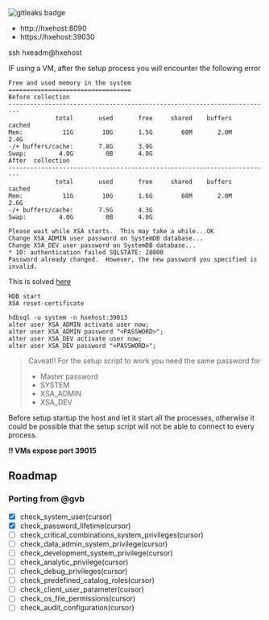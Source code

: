 <img alt="gitleaks badge" src="https://img.shields.io/badge/protected%20by-gitleaks-blue">

* http://hxehost:8090
* https://hxehost:39030

ssh hxeadm@hxehost

IF using a VM, after the setup process you will encounter the following error

```
Free and used memory in the system
==================================
Before collection
-------------------------------------------------------------------------
             total       used       free     shared    buffers     cached
Mem:           11G        10G       1.5G        68M       2.0M       2.4G
-/+ buffers/cache:       7.8G       3.9G
Swap:         4.0G         0B       4.0G
After  collection
-------------------------------------------------------------------------
             total       used       free     shared    buffers     cached
Mem:           11G        10G       1.6G        68M       2.0M       2.6G
-/+ buffers/cache:       7.5G       4.3G
Swap:         4.0G         0B       4.0G

Please wait while XSA starts.  This may take a while...OK
Change XSA_ADMIN user password on SystemDB database...
Change XSA_DEV user password on SystemDB database...
* 10: authentication failed SQLSTATE: 28000
Password already changed.  However, the new password you specified is invalid.
```

This is solved [here](https://community.sap.com/t5/technology-q-a/hana-express-edition-28000-password-already-changed/qaq-p/12321995#answer-13321675)

```
HDB start
XSA reset-certificate
 
hdbsql -u system -n hxehost:39013
alter user XSA_ADMIN activate user now;
alter user XSA_ADMIN password "<PASSWORD>";
alter user XSA_DEV activate user now; 
alter user XSA_DEV password "<PASSWORD>"; 
```

> Caveat!!
> For the setup script to work you need the same password for
> * Master password 
> * SYSTEM 
> * XSA_ADMIN
> * XSA_DEV

Before setup startup the host and let it start all the processes, otherwise it could be possible that the setup script will not be able to connect to every process.

**!! VMs expose port 39015**

## Roadmap
### Porting from @gvb
- [x] check_system_user(cursor)
- [x] check_password_lifetime(cursor)
- [ ] check_critical_combinations_system_privileges(cursor)
- [ ] check_data_admin_system_privilege(cursor)
- [ ] check_development_system_privilege(cursor)
- [ ] check_analytic_privilege(cursor)
- [ ] check_debug_privileges(cursor)
- [ ] check_predefined_catalog_roles(cursor)
- [ ] check_client_user_parameter(cursor)
- [ ] check_os_file_permissions(cursor)
- [ ] check_audit_configuration(cursor)